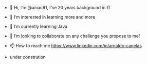 - 👋 Hi, I’m @amac81, I've 20 years background in IT
- 👀 I’m interested in learning more and more
- 🌱 I’m currently learning Java
- 💞️ I’m looking to collaborate on any challenge you propose to me!
- 📫 How to reach me https://www.linkedin.com/in/arnaldo-canelas

- under constrution

<!---
amac81/amac81 is a ✨ special ✨ repository because its `README.md` (this file) appears on your GitHub profile.
You can click the Preview link to take a look at your changes.
--->
